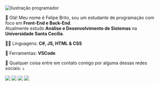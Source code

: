 <img src="https://www.codehero.lk/wp-content/uploads/2021/08/xbnr-1.png.pagespeed.ic_.-WWRx5Ei-e.png" alt="Ilustração programador">

<p align="left"> 
  🤗 Olá! Meu nome é Felipe Brito, sou um estudante de programação com foco em <strong>Front-End e Back-End</strong>.<br>
  Atualmente estudo <strong>Análise e Desenvolvimento de Sistemas</strong> na <strong>Universidade Santa Cecília</strong>.
</p>

<p align="left">
  👨‍💻 Linguagens: <strong>C#, JS, HTML & CSS</strong>
</p>

<p align="left">
  💼 Ferramentas: <strong>VSCode</strong>
</p>

<p align="left">
  💌 Qualquer coisa entre em contato comigo por alguma dessas redes sociais: ⤵️
</p>

<p align="left">
  <a href="mailto:lymeicontato@gmail.com" alt="Gmail">
  <img src="https://img.shields.io/badge/-Gmail-FF0000?style=flat-square&labelColor=FF0000&logo=gmail&logoColor=white" /></a>

  <a href="https://www.linkedin.com/in/felipe-brito-b94721239/" alt="Linkedin">
  <img src="https://img.shields.io/badge/-Linkedin-0e76a8?style=flat-square&logo=Linkedin&logoColor=white" /></a>

  <a href="https://api.whatsapp.com/send?phone=5513992096141" alt="WhatsApp">
  <img src="https://img.shields.io/badge/-WhatsApp-25d366?style=flat-square&labelColor=25d366&logo=whatsapp&logoColor=white"/></a>

  <a href="https://www.instagram.com/imlymei/" alt="Instagram">
  <img src="https://img.shields.io/badge/-Instagram-DF0174?style=flat-square&labelColor=DF0174&logo=instagram&logoColor=white"/></a>
</p>  
